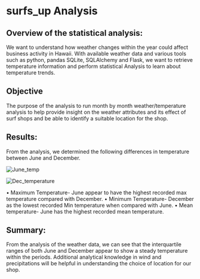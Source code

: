 # surfs_up Analysis

## Overview of the statistical analysis:

We want to understand how weather changes within the year could affect business activity in Hawaii. With available weather data and various tools such as python, pandas SQLite, SQLAlchemy and Flask, we want to retrieve temperature information and perform statistical Analysis to learn about temperature trends.


## Objective

The purpose of the analysis to run month by month weather/temperature analysis to help provide insight on the weather attributes and its effect of surf shops and be able to identify a suitable location for the shop.


## Results:

From the analysis, we determined the following differences in temperature between June and December.

![June_temp](https://user-images.githubusercontent.com/75961117/115972596-57c38c80-a51d-11eb-8799-ff5f677e553d.PNG)


![Dec_temperature](https://user-images.githubusercontent.com/75961117/115972629-88a3c180-a51d-11eb-866c-c53ecb04e9a5.PNG)




•	Maximum Temperature- June appear to have the highest recorded max temperature compared with December.
•	 Minimum Temperature- December as the lowest recorded Min temperature when compared with June.
•	Mean temperature- June has the highest recorded mean temperature.


## Summary:
From the analysis of the weather data, we can see that the interquartile ranges of both June and December appear to show a steady temperature within the periods. Additional analytical knowledge in wind and precipitations will be helpful in understanding the choice of location  for our shop.
